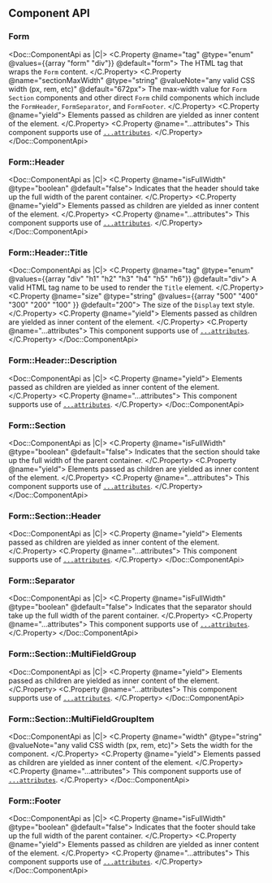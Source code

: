 ## Component API

### Form

<Doc::ComponentApi as |C|>
  <C.Property @name="tag" @type="enum" @values={{array "form" "div"}} @default="form">
    The HTML tag that wraps the `Form` content.
  </C.Property>
  <C.Property @name="sectionMaxWidth" @type="string" @valueNote="any valid CSS width (px, rem, etc)" @default="672px">
    The max-width value for `Form Section` components and other direct `Form` child components which include the `FormHeader`, `FormSeparator`, and `FormFooter`.
  </C.Property>
  <C.Property @name="yield">
    Elements passed as children are yielded as inner content of the element.
  </C.Property>
  <C.Property @name="...attributes">
    This component supports use of [`...attributes`](https://guides.emberjs.com/release/in-depth-topics/patterns-for-components/#toc_attribute-ordering).
  </C.Property>
</Doc::ComponentApi>

### Form::Header

<Doc::ComponentApi as |C|>
  <C.Property @name="isFullWidth" @type="boolean" @default="false">
    Indicates that the header should take up the full width of the parent container.
  </C.Property>
  <C.Property @name="yield">
    Elements passed as children are yielded as inner content of the element.
  </C.Property>
  <C.Property @name="...attributes">
    This component supports use of [`...attributes`](https://guides.emberjs.com/release/in-depth-topics/patterns-for-components/#toc_attribute-ordering).
  </C.Property>
</Doc::ComponentApi>

### Form::Header::Title

<Doc::ComponentApi as |C|>
  <C.Property @name="tag" @type="enum" @values={{array "div" "h1" "h2" "h3" "h4" "h5" "h6"}} @default="div">
    A valid HTML tag name to be used to render the `Title` element.
  </C.Property>
  <C.Property @name="size" @type="string" @values={{array "500" "400" "300" "200" "100" }} @default="200">
    The size of the `Display` text style.
  </C.Property>
  <C.Property @name="yield">
    Elements passed as children are yielded as inner content of the element.
  </C.Property>
  <C.Property @name="...attributes">
    This component supports use of [`...attributes`](https://guides.emberjs.com/release/in-depth-topics/patterns-for-components/#toc_attribute-ordering).
  </C.Property>
</Doc::ComponentApi>

### Form::Header::Description

<Doc::ComponentApi as |C|>
  <C.Property @name="yield">
    Elements passed as children are yielded as inner content of the element.
  </C.Property>
  <C.Property @name="...attributes">
    This component supports use of [`...attributes`](https://guides.emberjs.com/release/in-depth-topics/patterns-for-components/#toc_attribute-ordering).
  </C.Property>
</Doc::ComponentApi>

### Form::Section

<Doc::ComponentApi as |C|>
  <C.Property @name="isFullWidth" @type="boolean" @default="false">
    Indicates that the section should take up the full width of the parent container.
  </C.Property>
  <C.Property @name="yield">
    Elements passed as children are yielded as inner content of the element.
  </C.Property>
  <C.Property @name="...attributes">
    This component supports use of [`...attributes`](https://guides.emberjs.com/release/in-depth-topics/patterns-for-components/#toc_attribute-ordering).
  </C.Property>
</Doc::ComponentApi>

### Form::Section::Header

<Doc::ComponentApi as |C|>
  <C.Property @name="yield">
    Elements passed as children are yielded as inner content of the element.
  </C.Property>
  <C.Property @name="...attributes">
    This component supports use of [`...attributes`](https://guides.emberjs.com/release/in-depth-topics/patterns-for-components/#toc_attribute-ordering).
  </C.Property>
</Doc::ComponentApi>

### Form::Separator

<Doc::ComponentApi as |C|>
  <C.Property @name="isFullWidth" @type="boolean" @default="false">
    Indicates that the separator should take up the full width of the parent container.
  </C.Property>
  <C.Property @name="...attributes">
    This component supports use of [`...attributes`](https://guides.emberjs.com/release/in-depth-topics/patterns-for-components/#toc_attribute-ordering).
  </C.Property>
</Doc::ComponentApi>

### Form::Section::MultiFieldGroup

<Doc::ComponentApi as |C|>
  <C.Property @name="yield">
    Elements passed as children are yielded as inner content of the element.
  </C.Property>
  <C.Property @name="...attributes">
    This component supports use of [`...attributes`](https://guides.emberjs.com/release/in-depth-topics/patterns-for-components/#toc_attribute-ordering).
  </C.Property>
</Doc::ComponentApi>

### Form::Section::MultiFieldGroupItem

<Doc::ComponentApi as |C|>
  <C.Property @name="width" @type="string" @valueNote="any valid CSS width (px, rem, etc)">
    Sets the width for the component.
  </C.Property>
  <C.Property @name="yield">
    Elements passed as children are yielded as inner content of the element.
  </C.Property>
  <C.Property @name="...attributes">
    This component supports use of [`...attributes`](https://guides.emberjs.com/release/in-depth-topics/patterns-for-components/#toc_attribute-ordering).
  </C.Property>
</Doc::ComponentApi>

### Form::Footer

<Doc::ComponentApi as |C|>
  <C.Property @name="isFullWidth" @type="boolean" @default="false">
    Indicates that the footer should take up the full width of the parent container.
  </C.Property>
  <C.Property @name="yield">
    Elements passed as children are yielded as inner content of the element.
  </C.Property>
  <C.Property @name="...attributes">
    This component supports use of [`...attributes`](https://guides.emberjs.com/release/in-depth-topics/patterns-for-components/#toc_attribute-ordering).
  </C.Property>
</Doc::ComponentApi>
